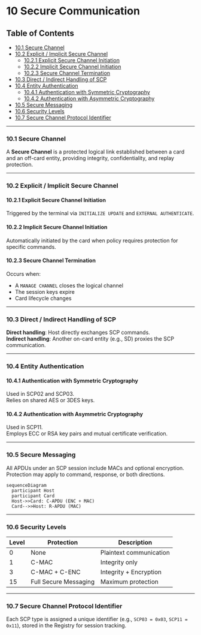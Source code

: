 # 10 Secure Communication

## Table of Contents
- [10.1 Secure Channel](#101-secure-channel)
- [10.2 Explicit / Implicit Secure Channel](#102-explicit--implicit-secure-channel)
  - [10.2.1 Explicit Secure Channel Initiation](#1021-explicit-secure-channel-initiation)
  - [10.2.2 Implicit Secure Channel Initiation](#1022-implicit-secure-channel-initiation)
  - [10.2.3 Secure Channel Termination](#1023-secure-channel-termination)
- [10.3 Direct / Indirect Handling of SCP](#103-direct--indirect-handling-of-scp)
- [10.4 Entity Authentication](#104-entity-authentication)
  - [10.4.1 Authentication with Symmetric Cryptography](#1041-authentication-with-symmetric-cryptography)
  - [10.4.2 Authentication with Asymmetric Cryptography](#1042-authentication-with-asymmetric-cryptography)
- [10.5 Secure Messaging](#105-secure-messaging)
- [10.6 Security Levels](#106-security-levels)
- [10.7 Secure Channel Protocol Identifier](#107-secure-channel-protocol-identifier)

---

### 10.1 Secure Channel
A **Secure Channel** is a protected logical link established between a card and an off-card entity, providing integrity, confidentiality, and replay protection.

---

### 10.2 Explicit / Implicit Secure Channel

#### 10.2.1 Explicit Secure Channel Initiation
Triggered by the terminal via `INITIALIZE UPDATE` and `EXTERNAL AUTHENTICATE`.

#### 10.2.2 Implicit Secure Channel Initiation
Automatically initiated by the card when policy requires protection for specific commands.

#### 10.2.3 Secure Channel Termination
Occurs when:
- A `MANAGE CHANNEL` closes the logical channel  
- The session keys expire  
- Card lifecycle changes  

---

### 10.3 Direct / Indirect Handling of SCP
**Direct handling**: Host directly exchanges SCP commands.  
**Indirect handling**: Another on-card entity (e.g., SD) proxies the SCP communication.

---

### 10.4 Entity Authentication

#### 10.4.1 Authentication with Symmetric Cryptography
Used in SCP02 and SCP03.  
Relies on shared AES or 3DES keys.

#### 10.4.2 Authentication with Asymmetric Cryptography
Used in SCP11.  
Employs ECC or RSA key pairs and mutual certificate verification.

---

### 10.5 Secure Messaging
All APDUs under an SCP session include MACs and optional encryption.  
Protection may apply to command, response, or both directions.

```mermaid
sequenceDiagram
  participant Host
  participant Card
  Host->>Card: C-APDU (ENC + MAC)
  Card-->>Host: R-APDU (MAC)
```

---

### 10.6 Security Levels

| Level | Protection | Description |
|--------|-------------|-------------|
| 0 | None | Plaintext communication |
| 1 | C-MAC | Integrity only |
| 3 | C-MAC + C-ENC | Integrity + Encryption |
| 15 | Full Secure Messaging | Maximum protection |

---

### 10.7 Secure Channel Protocol Identifier
Each SCP type is assigned a unique identifier (e.g., `SCP03 = 0x03`, `SCP11 = 0x11`), stored in the Registry for session tracking.
